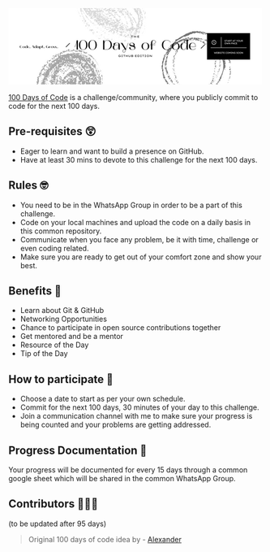 ![100 DAYS OF CODE BANNER](banner.png)

[100 Days of Code](https://www.100daysofcode.com/) is a challenge/community, where you publicly commit to code for the next 100 days.

## Pre-requisites 😲
- Eager to learn and want to build a presence on GitHub. 
- Have at least 30 mins to devote to this challenge for the next 100 days. 

## Rules 🤓
- You need to be in the WhatsApp Group in order to be a part of this challenge.  
- Code on your local machines and upload the code on a daily basis in this common repository. 
- Communicate when you face any problem, be it with time, challenge or even coding related. 
- Make sure you are ready to get out of your comfort zone and show your best. 

## Benefits 🤩
- Learn about Git & GitHub
- Networking Opportunities
- Chance to participate in open source contributions together
- Get mentored and be a mentor 
- Resource of the Day 
- Tip of the Day

## How to participate 🤔
- Choose a date to start as per your own schedule. 
- Commit for the next 100 days, 30 minutes of your day to this challenge. 
- Join a communication channel with me to make sure your progress is being counted and your problems are getting addressed. 

## Progress Documentation 🤯
Your progress will be documented for every 15 days through a common google sheet which will be shared in the common WhatsApp Group. 

## Contributors 🧑‍🤝‍🧑
(to be updated after 95 days)



> Original 100 days of code idea by - [Alexander](https://github.com/kallaway) 
